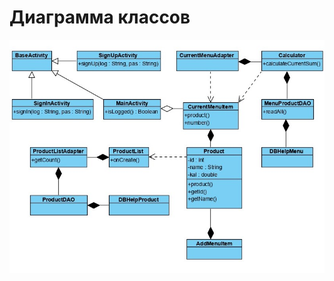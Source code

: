 # Диаграмма классов
![](https://github.com/Khrifon/TRTPO_Project/blob/master/Documents/Diagrams/Class/Component.jpg)
